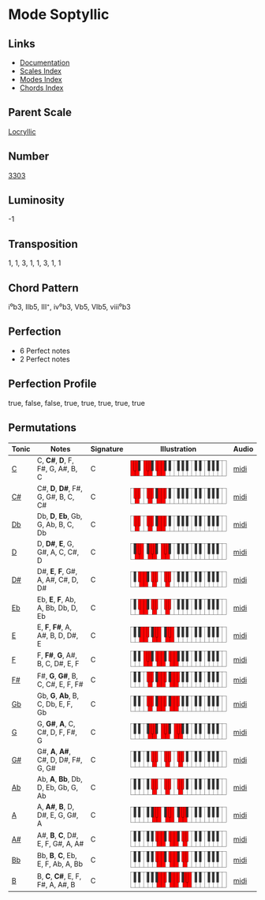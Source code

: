 # Mode Soptyllic

## Links

- [Documentation](README.md)
- [Scales Index](Scales.md)
- [Modes Index](Modes.md)
- [Chords Index](Chords.md)

## Parent Scale

[Locryllic](ScaleLocryllic.md)

## Number

[3303](https://ianring.com/musictheory/scales/3303)

## Luminosity

-1

## Transposition

1, 1, 3, 1, 1, 3, 1, 1

## Chord Pattern

i⁰b3, IIb5, III⁺, iv⁰b3, Vb5, VIb5, viii⁰b3

## Perfection

- 6 Perfect notes
- 2 Perfect notes

## Perfection Profile

true, false, false, true, true, true, true, true

## Permutations

| Tonic | Notes | Signature | Illustration | Audio |
|-------|-------|-----------|--------------|-------|
| [C](ModeCNaturalSoptyllic.md) | C, **C#**, **D**, F, F#, G, A#, B, C | C | ![CNaturalSoptyllic](ModeCNaturalSoptyllic.png) | [midi](https://github.com/edipermadi/music/blob/main/docs/ModeCNaturalSoptyllic.mid?raw=true) |
| [C#](ModeCSharpSoptyllic.md) | C#, **D**, **D#**, F#, G, G#, B, C, C# | C | ![CSharpSoptyllic](ModeCSharpSoptyllic.png) | [midi](https://github.com/edipermadi/music/blob/main/docs/ModeCSharpSoptyllic.mid?raw=true) |
| [Db](ModeDFlatSoptyllic.md) | Db, **D**, **Eb**, Gb, G, Ab, B, C, Db | C | ![DFlatSoptyllic](ModeDFlatSoptyllic.png) | [midi](https://github.com/edipermadi/music/blob/main/docs/ModeDFlatSoptyllic.mid?raw=true) |
| [D](ModeDNaturalSoptyllic.md) | D, **D#**, **E**, G, G#, A, C, C#, D | C | ![DNaturalSoptyllic](ModeDNaturalSoptyllic.png) | [midi](https://github.com/edipermadi/music/blob/main/docs/ModeDNaturalSoptyllic.mid?raw=true) |
| [D#](ModeDSharpSoptyllic.md) | D#, **E**, **F**, G#, A, A#, C#, D, D# | C | ![DSharpSoptyllic](ModeDSharpSoptyllic.png) | [midi](https://github.com/edipermadi/music/blob/main/docs/ModeDSharpSoptyllic.mid?raw=true) |
| [Eb](ModeEFlatSoptyllic.md) | Eb, **E**, **F**, Ab, A, Bb, Db, D, Eb | C | ![EFlatSoptyllic](ModeEFlatSoptyllic.png) | [midi](https://github.com/edipermadi/music/blob/main/docs/ModeEFlatSoptyllic.mid?raw=true) |
| [E](ModeENaturalSoptyllic.md) | E, **F**, **F#**, A, A#, B, D, D#, E | C | ![ENaturalSoptyllic](ModeENaturalSoptyllic.png) | [midi](https://github.com/edipermadi/music/blob/main/docs/ModeENaturalSoptyllic.mid?raw=true) |
| [F](ModeFNaturalSoptyllic.md) | F, **F#**, **G**, A#, B, C, D#, E, F | C | ![FNaturalSoptyllic](ModeFNaturalSoptyllic.png) | [midi](https://github.com/edipermadi/music/blob/main/docs/ModeFNaturalSoptyllic.mid?raw=true) |
| [F#](ModeFSharpSoptyllic.md) | F#, **G**, **G#**, B, C, C#, E, F, F# | C | ![FSharpSoptyllic](ModeFSharpSoptyllic.png) | [midi](https://github.com/edipermadi/music/blob/main/docs/ModeFSharpSoptyllic.mid?raw=true) |
| [Gb](ModeGFlatSoptyllic.md) | Gb, **G**, **Ab**, B, C, Db, E, F, Gb | C | ![GFlatSoptyllic](ModeGFlatSoptyllic.png) | [midi](https://github.com/edipermadi/music/blob/main/docs/ModeGFlatSoptyllic.mid?raw=true) |
| [G](ModeGNaturalSoptyllic.md) | G, **G#**, **A**, C, C#, D, F, F#, G | C | ![GNaturalSoptyllic](ModeGNaturalSoptyllic.png) | [midi](https://github.com/edipermadi/music/blob/main/docs/ModeGNaturalSoptyllic.mid?raw=true) |
| [G#](ModeGSharpSoptyllic.md) | G#, **A**, **A#**, C#, D, D#, F#, G, G# | C | ![GSharpSoptyllic](ModeGSharpSoptyllic.png) | [midi](https://github.com/edipermadi/music/blob/main/docs/ModeGSharpSoptyllic.mid?raw=true) |
| [Ab](ModeAFlatSoptyllic.md) | Ab, **A**, **Bb**, Db, D, Eb, Gb, G, Ab | C | ![AFlatSoptyllic](ModeAFlatSoptyllic.png) | [midi](https://github.com/edipermadi/music/blob/main/docs/ModeAFlatSoptyllic.mid?raw=true) |
| [A](ModeANaturalSoptyllic.md) | A, **A#**, **B**, D, D#, E, G, G#, A | C | ![ANaturalSoptyllic](ModeANaturalSoptyllic.png) | [midi](https://github.com/edipermadi/music/blob/main/docs/ModeANaturalSoptyllic.mid?raw=true) |
| [A#](ModeASharpSoptyllic.md) | A#, **B**, **C**, D#, E, F, G#, A, A# | C | ![ASharpSoptyllic](ModeASharpSoptyllic.png) | [midi](https://github.com/edipermadi/music/blob/main/docs/ModeASharpSoptyllic.mid?raw=true) |
| [Bb](ModeBFlatSoptyllic.md) | Bb, **B**, **C**, Eb, E, F, Ab, A, Bb | C | ![BFlatSoptyllic](ModeBFlatSoptyllic.png) | [midi](https://github.com/edipermadi/music/blob/main/docs/ModeBFlatSoptyllic.mid?raw=true) |
| [B](ModeBNaturalSoptyllic.md) | B, **C**, **C#**, E, F, F#, A, A#, B | C | ![BNaturalSoptyllic](ModeBNaturalSoptyllic.png) | [midi](https://github.com/edipermadi/music/blob/main/docs/ModeBNaturalSoptyllic.mid?raw=true) |
